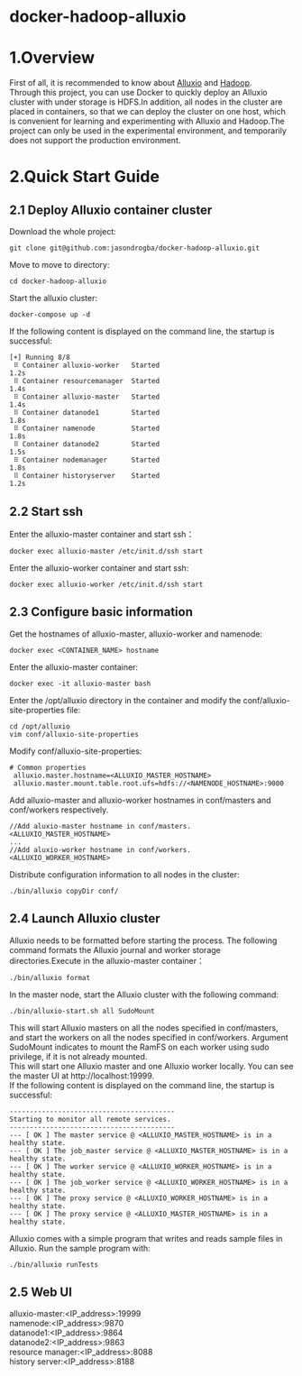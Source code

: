 # docker-hadoop-alluxio
# 1.Overview
First of all, it is recommended to know about [Alluxio](https://docs.alluxio.io/os/user/stable/en/Overview.html) and [Hadoop](https://hadoop.apache.org/).  
Through this project, you can use Docker to quickly deploy an Alluxio cluster with under storage is HDFS.In addition, all nodes in the cluster are placed in containers, so that we can deploy the cluster on one host, which is convenient for learning and experimenting with Alluxio and Hadoop.The project can only be used in the experimental environment, and temporarily does not support the production environment.
# 2.Quick Start Guide
## 2.1 Deploy Alluxio container cluster
Download the whole project: 
```
git clone git@github.com:jasondrogba/docker-hadoop-alluxio.git
```
Move to move to directory:
```
cd docker-hadoop-alluxio
```
Start the alluxio cluster:
```
docker-compose up -d
```
If the following content is displayed on the command line, the startup is successful:
```
[+] Running 8/8
 ⠿ Container alluxio-worker   Started                                            1.2s
 ⠿ Container resourcemanager  Started                                            1.4s
 ⠿ Container alluxio-master   Started                                            1.4s
 ⠿ Container datanode1        Started                                            1.8s
 ⠿ Container namenode         Started                                            1.8s
 ⠿ Container datanode2        Started                                            1.5s
 ⠿ Container nodemanager      Started                                            1.8s
 ⠿ Container historyserver    Started                                            1.2s
 ```
## 2.2 Start ssh
Enter the alluxio-master container and start ssh：
```
docker exec alluxio-master /etc/init.d/ssh start
```
Enter the alluxio-worker container and start ssh:
```
docker exec alluxio-worker /etc/init.d/ssh start
```

## 2.3 Configure basic information
Get the hostnames of alluxio-master, alluxio-worker and namenode:
```
docker exec <CONTAINER_NAME> hostname
```
Enter the alluxio-master container:
```
docker exec -it alluxio-master bash
```
Enter the /opt/alluxio directory in the container and modify the conf/alluxio-site-properties file:
```
cd /opt/alluxio
vim conf/alluxio-site-properties
```
Modify conf/alluxio-site-properties:
```
# Common properties
 alluxio.master.hostname=<ALLUXIO_MASTER_HOSTNAME>
 alluxio.master.mount.table.root.ufs=hdfs://<NAMENODE_HOSTNAME>:9000
 ```
 Add alluxio-master and alluxio-worker hostnames in conf/masters and conf/workers respectively.
 ```
 //Add aluxio-master hostname in conf/masters.
 <ALLUXIO_MASTER_HOSTNAME>
 ...
 //Add aluxio-worker hostname in conf/workers.
 <ALLUXIO_WORKER_HOSTNAME>
```
Distribute configuration information to all nodes in the cluster:
```
./bin/alluxio copyDir conf/
```
## 2.4 Launch Alluxio cluster
Alluxio needs to be formatted before starting the process. The following command formats the Alluxio journal and worker storage directories.Execute in the alluxio-master container：
```
./bin/alluxio format
```
In the master node, start the Alluxio cluster with the following command:
```
./bin/alluxio-start.sh all SudoMount
```
This will start Alluxio masters on all the nodes specified in conf/masters, and start the workers on all the nodes specified in conf/workers. Argument SudoMount indicates to mount the RamFS on each worker using sudo privilege, if it is not already mounted.  
This will start one Alluxio master and one Alluxio worker locally. You can see the master UI at http://localhost:19999.  
If the following content is displayed on the command line, the startup is successful:
```
-----------------------------------------
Starting to monitor all remote services.
-----------------------------------------
--- [ OK ] The master service @ <ALLUXIO_MASTER_HOSTNAME> is in a healthy state.
--- [ OK ] The job_master service @ <ALLUXIO_MASTER_HOSTNAME> is in a healthy state.
--- [ OK ] The worker service @ <ALLUXIO_WORKER_HOSTNAME> is in a healthy state.
--- [ OK ] The job_worker service @ <ALLUXIO_WORKER_HOSTNAME> is in a healthy state.
--- [ OK ] The proxy service @ <ALLUXIO_WORKER_HOSTNAME> is in a healthy state.
--- [ OK ] The proxy service @ <ALLUXIO_MASTER_HOSTNAME> is in a healthy state.
```
Alluxio comes with a simple program that writes and reads sample files in Alluxio. Run the sample program with:
```
./bin/alluxio runTests
```
## 2.5 Web UI
alluxio-master:<IP_address>:19999  
namenode:<IP_address>:9870  
datanode1:<IP_address>:9864  
datanode2:<IP_address>:9863  
resource manager:<IP_address>:8088  
history server:<IP_address>:8188  



